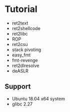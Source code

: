 # Tutorial

* ret2text
* ret2shellcode
* ret2libc
* ROP
* ret2csu
* stack pivoting
* easy_fmt
* fmt-revenge
* ret2dlresolve
* deASLR

## Support
* Ubuntu 18.04 x64 system
* glibc 2.27
